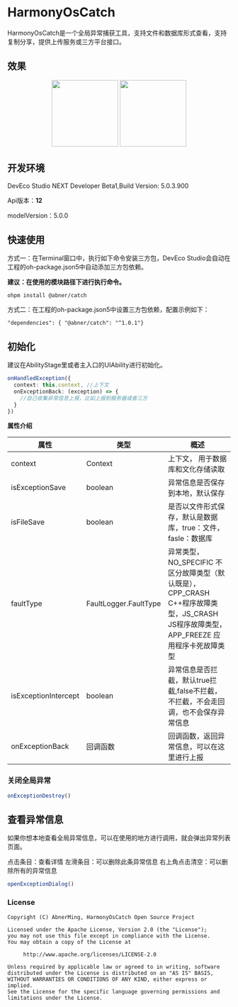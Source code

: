 # HarmonyOsCatch

HarmonyOsCatch是一个全局异常捕获工具，支持文件和数据库形式查看，支持复制分享，提供上传服务或三方平台接口。

## 效果

<p align="center">
<img src="https://vipandroid-image.oss-cn-beijing.aliyuncs.com/harmony/cacth/catch_01.png" width="150px" />
<img src="https://vipandroid-image.oss-cn-beijing.aliyuncs.com/harmony/cacth/catch_02.png" width="150px" />
</p>

## 开发环境

DevEco Studio NEXT Developer Beta1,Build Version: 5.0.3.900

Api版本：**12**

modelVersion：5.0.0

## 快速使用

方式一：在Terminal窗口中，执行如下命令安装三方包，DevEco Studio会自动在工程的oh-package.json5中自动添加三方包依赖。

**建议：在使用的模块路径下进行执行命令。**

```
ohpm install @abner/catch
```

方式二：在工程的oh-package.json5中设置三方包依赖，配置示例如下：

```
"dependencies": { "@abner/catch": "^1.0.1"}
```

## 初始化

建议在AbilityStage里或者主入口的UIAbility进行初始化。

```typescript
onHandledException({
  context: this.context, //上下文
  onExceptionBack: (exception) => {
    //自己收集异常信息上报，比如上报到服务器或者三方
  }
})
```

**属性介绍**

| 属性                   | 类型                    | 概述                                                                                             |
|----------------------|-----------------------|------------------------------------------------------------------------------------------------|
| context              | Context               | 上下文， 用于数据库和文化存储读取                                                                              |
| isExceptionSave      | boolean               | 异常信息是否保存到本地，默认保存                                                                               |
| isFileSave           | boolean               | 是否以文件形式保存，默认是数据库，true：文件，fasle：数据库                                                             |
| faultType            | FaultLogger.FaultType | 异常类型，NO_SPECIFIC  不区分故障类型（默认既是），CPP_CRASH  C++程序故障类型，JS_CRASH  JS程序故障类型，APP_FREEZE  应用程序卡死故障类型 |
| isExceptionIntercept | boolean               | 异常信息是否拦截，默认true拦截,false不拦截，不拦截，不会走回调，也不会保存异常信息                                                 |
| onExceptionBack      | 回调函数                  | 回调函数，返回异常信息，可以在这里进行上报                                                                          |

### 关闭全局异常

```typescript
onExceptionDestroy()
```

## 查看异常信息

如果你想本地查看全局异常信息，可以在使用的地方进行调用，就会弹出异常列表页面。

点击条目：查看详情
左滑条目：可以删除此条异常信息
右上角点击清空：可以删除所有的异常信息

```typescript
openExceptionDialog()
```

### License

```
Copyright (C) AbnerMing, HarmonyOsCatch Open Source Project

Licensed under the Apache License, Version 2.0 (the "License");
you may not use this file except in compliance with the License.
You may obtain a copy of the License at

     http://www.apache.org/licenses/LICENSE-2.0

Unless required by applicable law or agreed to in writing, software
distributed under the License is distributed on an "AS IS" BASIS,
WITHOUT WARRANTIES OR CONDITIONS OF ANY KIND, either express or implied.
See the License for the specific language governing permissions and
limitations under the License.
```
